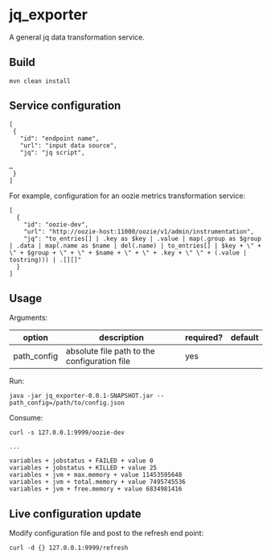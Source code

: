 # jq_exporter

A general jq data transformation service.

## Build
```
mvn clean install
```

## Service configuration

```
[
 {
   "id": "endpoint name",
   "url": "input data source",
   "jq": "jq script",

…
 }
]
```

For example, configuration for an oozie metrics transformation service:
```
[
  {
    "id": "oozie-dev",
    "url": "http://oozie-host:11000/oozie/v1/admin/instrumentation",
    "jq": "to_entries[] | .key as $key | .value | map(.group as $group | .data | map(.name as $name | del(.name) | to_entries[] | $key + \" + \" + $group + \" + \" + $name + \" + \" + .key + \" \" + (.value | tostring))) | .[][]"
  }
]
```

## Usage

Arguments:

option | description | required? | default
---|---|---|---
path_config | absolute file path to the configuration file | yes |

Run:
```
java -jar jq_exporter-0.0.1-SNAPSHOT.jar --path_config=/path/to/config.json
```

Consume:
```
curl -s 127.0.0.1:9999/oozie-dev
```

```
...

variables + jobstatus + FAILED + value 0
variables + jobstatus + KILLED + value 25
variables + jvm + max.memory + value 11453595648
variables + jvm + total.memory + value 7495745536
variables + jvm + free.memory + value 6834981416
```


## Live configuration update

Modify configuration file and post to the refresh end point:
```
curl -d {} 127.0.0.1:9999/refresh
```
